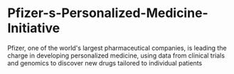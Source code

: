 # Pfizer-s-Personalized-Medicine-Initiative
Pfizer, one of the world's largest pharmaceutical companies, is leading the charge in developing personalized medicine, using data from clinical trials and genomics to discover new drugs tailored to individual patients
